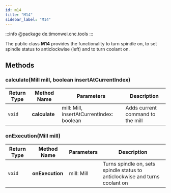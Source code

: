 ```yaml
---
id: m14
title: "M14"
sidebar_label: "M14"
---
```


:::info
@package de.timonwei.cnc.tools
:::

The public class **M14** provides the functionality to turn spindle on, to set spindle status to anticlockwise (left) and to turn coolant on.


## Methods

### calculate(Mill mill, boolean insertAtCurrentIndex)
| Return Type   | Method Name   | Parameters  | Description    |
| ------------- | ------------- | ----------- | -------------- |
| `void`       | **calculate**      |      mill: Mill, insertAtCurrentIndex: boolean       | Adds current command to the mill |

### onExecution(Mill mill)
| Return Type   | Method Name   | Parameters  | Description    |
| ------------- | ------------- | ----------- | -------------- |
| `void`       | **onExecution**      |     mill: Mill        | Turns spindle on, sets spindle status to anticlockwise and turns coolant on|